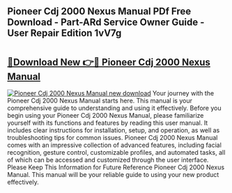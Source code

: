 ## Pioneer Cdj 2000 Nexus Manual PDf Free Download - Part-ARd Service Owner Guide - User Repair Edition 1vV7g

# <h2><a href="http://bc9833.oget.top/?id=Pioneer+Cdj+2000+Nexus+Manual">🔗Download New 👉🔴 Pioneer Cdj 2000 Nexus Manual</a></h2>

[![Pioneer Cdj 2000 Nexus Manual new download](https://i.imgur.com/5g1atiW.png)](http://bc9833.oget.top/?id=Pioneer+Cdj+2000+Nexus+Manual)
Your journey with the Pioneer Cdj 2000 Nexus Manual starts here. This manual is your comprehensive guide to understanding and using it effectively. Before you begin using your Pioneer Cdj 2000 Nexus Manual, please familiarize yourself with its functions and features by reading this user manual. It includes clear instructions for installation, setup, and operation, as well as troubleshooting tips for common issues. Pioneer Cdj 2000 Nexus Manual comes with an impressive collection of advanced features, including facial recognition, gesture control, customizable profiles, and automated tasks, all of which can be accessed and customized through the user interface. Please Keep This Information for Future Reference Pioneer Cdj 2000 Nexus Manual. This manual will be your reliable guide to using your new product effectively.
